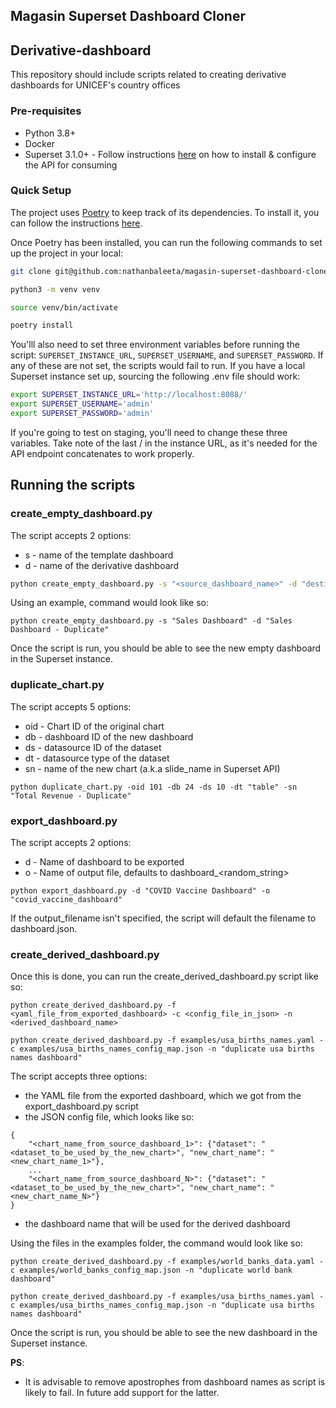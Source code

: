## Magasin Superset Dashboard Cloner

## Derivative-dashboard
This repository should include scripts related to creating derivative dashboards for UNICEF's country offices

### Pre-requisites
- Python 3.8+
- Docker
- Superset 3.1.0+ - Follow instructions [here](https://github.com/nathanbaleeta/magasin-superset-dashboard-cloner/blob/main/SUPERSET_SETUP.md) on how to install & configure the API for consuming

### Quick Setup
The project uses [Poetry](https://python-poetry.org/) to keep track of its dependencies. To install it, you can follow the instructions [here](https://python-poetry.org/docs/#installing-with-pipx).

Once Poetry has been installed, you can run the following commands to set up the project in your local:
```bash
git clone git@github.com:nathanbaleeta/magasin-superset-dashboard-cloner.git

python3 -m venv venv

source venv/bin/activate

poetry install
```

You'lll also need to set three environment variables before running the script: ```SUPERSET_INSTANCE_URL```, ```SUPERSET_USERNAME```, and ```SUPERSET_PASSWORD```. If any of these are not set, the scripts would fail to run. If you have a local Superset instance set up, sourcing the following .env file should work:

```bash
export SUPERSET_INSTANCE_URL='http://localhost:8088/'
export SUPERSET_USERNAME='admin'
export SUPERSET_PASSWORD='admin'
```

If you're going to test on staging, you'll need to change these three variables. Take note of the last / in the instance URL, as it's needed for the API endpoint concatenates to work properly.

## Running the scripts

### create_empty_dashboard.py
The script accepts 2 options:

- s - name of the template dashboard
- d - name of the derivative dashboard

```bash
python create_empty_dashboard.py -s "<source_dashboard_name>" -d "destination_dashboard_name"
```

Using an example, command would look like so:

```
python create_empty_dashboard.py -s "Sales Dashboard" -d "Sales Dashboard - Duplicate"
```
Once the script is run, you should be able to see the new empty dashboard in the Superset instance.

### duplicate_chart.py
The script accepts 5 options:
- oid - Chart ID of the original chart
- db - dashboard ID of the new dashboard
- ds - datasource ID of the dataset
- dt - datasource type of the dataset
- sn - name of the new chart (a.k.a slide_name in Superset API)

```
python duplicate_chart.py -oid 101 -db 24 -ds 10 -dt "table" -sn "Total Revenue - Duplicate"
```

### export_dashboard.py
The script accepts 2 options:
- d - Name of dashboard to be exported
- o - Name of output file, defaults to dashboard_<random_string>

```
python export_dashboard.py -d "COVID Vaccine Dashboard" -o "covid_vaccine_dashboard"
```
If the output_filename isn't specified, the script will default the filename to dashboard.json.

### create_derived_dashboard.py
Once this is done, you can run the create_derived_dashboard.py script like so:
```
python create_derived_dashboard.py -f <yaml_file_from_exported_dashboard> -c <config_file_in_json> -n <derived_dashboard_name>
```
```
python create_derived_dashboard.py -f examples/usa_births_names.yaml -c examples/usa_births_names_config_map.json -n "duplicate usa births names dashboard"
```

The script accepts three options:
- the YAML file from the exported dashboard, which we got from the export_dashboard.py script
- the JSON config file, which looks like so:
```
{
    "<chart_name_from_source_dashboard_1>": {"dataset": "<dataset_to_be_used_by_the_new_chart>", "new_chart_name": "<new_chart_name_1>"},
    ...
    "<chart_name_from_source_dashboard_N>": {"dataset": "<dataset_to_be_used_by_the_new_chart>", "new_chart_name": "<new_chart_name_N>"}
}
```
- the dashboard name that will be used for the derived dashboard

Using the files in the examples folder, the command would look like so:
```
python create_derived_dashboard.py -f examples/world_banks_data.yaml -c examples/world_banks_config_map.json -n "duplicate world bank dashboard"
```
```
python create_derived_dashboard.py -f examples/usa_births_names.yaml -c examples/usa_births_names_config_map.json -n "duplicate usa births names dashboard"
```

Once the script is run, you should be able to see the new dashboard in the Superset instance.

**PS**: 
- It is advisable to remove apostrophes from dashboard names as script is likely to fail. In future add support for the latter.


